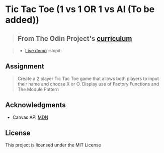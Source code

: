 # Tic Tac Toe (1 vs 1 OR 1 vs AI (To be added))

> ## From The Odin Project's [curriculum](https://www.theodinproject.com/courses/javascript/lessons/tic-tac-toe-javascript)

> - [Live demo](https://jakejosephcs.github.io/tictactoe/) :shipit:

## Assignment
> Create a 2 player Tic Tac Toe game that allows both players to input their name and choose X or O.
> Display use of Factory Functions and The Module Pattern

## Acknowledgments
- Canvas API [MDN](https://developer.mozilla.org/en-US/docs/Web/API/Canvas_API)

## License
This project is licensed under the MIT License
